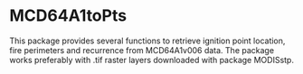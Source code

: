 # MCD64A1toPts
This package provides several functions to retrieve ignition point location, fire perimeters and recurrence from MCD64A1v006 data. The package works preferably with .tif raster layers downloaded with package MODISstp.
